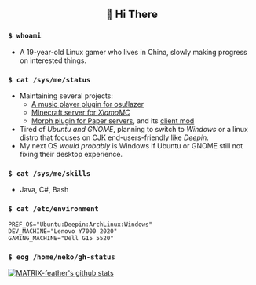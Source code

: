 <h2 align="center"> 👋 Hi There </h2>

### `$ whoami`
- A 19-year-old Linux gamer who lives in China, slowly making progress on interested things.

### `$ cat /sys/me/status`
- Maintaining several projects:
    - [A music player plugin for osu!lazer](https://github.com/MATRIX-feather/LLin)
    - [Minecraft server for *XiamoMC*](https://xiamomc.ink)
    - [Morph plugin for Paper servers](https://github.com/XiaMoZhiShi/FeatherMorph), and its [client mod](https://github.com/XiaMoZhiShi/FeatherMorphClient)
- Tired of *Ubuntu and GNOME*, planning to switch to *Windows* or a linux distro that focuses on CJK end-users-friendly like *Deepin*.
- My next OS *would probably* is Windows if Ubuntu or GNOME still not fixing their desktop experience.

### `$ cat /sys/me/skills`
- Java, C#, Bash

### `$ cat /etc/environment`
```
PREF_OS="Ubuntu:Deepin:ArchLinux:Windows"
DEV_MACHINE="Lenovo Y7000 2020"
GAMING_MACHINE="Dell G15 5520"
```

### `$ eog /home/neko/gh-status`
[![MATRIX-feather's github stats](https://github-readme-stats.vercel.app/api?username=MATRIX-feather&show_icons=true&include_all_commits=true&theme=dracula)](https://github.com/MATRIX-feather)

